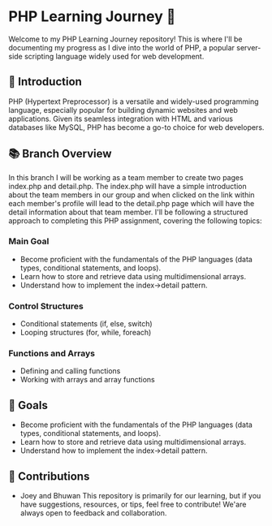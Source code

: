 # PHP Learning Journey 🚀

Welcome to my PHP Learning Journey repository! This is where I'll be documenting my progress as I dive into the world of PHP, a popular server-side scripting language widely used for web development.

## 🌟 Introduction

PHP (Hypertext Preprocessor) is a versatile and widely-used programming language, especially popular for building dynamic websites and web applications. Given its seamless integration with HTML and various databases like MySQL, PHP has become a go-to choice for web developers.

## 📚 Branch Overview

In this branch I will be working as a team member to create two pages index.php and detail.php. The index.php will have a simple introduction about the team members in our group and when clicked on the link within each member's profile will lead to the detail.php page which will have the detail information about that team member. I'll be following a structured approach to completing this PHP assignment, covering the following topics:

### Main Goal

- Become proficient with the fundamentals of the PHP languages (data types, conditional statements, and loops).
- Learn how to store and retrieve data using multidimensional arrays.
- Understand how to implement the index->detail pattern.

### Control Structures

- Conditional statements (if, else, switch)
- Looping structures (for, while, foreach)

### Functions and Arrays

- Defining and calling functions
- Working with arrays and array functions

## 🎯 Goals

- Become proficient with the fundamentals of the PHP languages (data types, conditional statements, and loops).
- Learn how to store and retrieve data using multidimensional arrays.
- Understand how to implement the index->detail pattern.

## 🤝 Contributions

- Joey and Bhuwan
This repository is primarily for our learning, but if you have suggestions, resources, or tips, feel free to contribute! We'are always open to feedback and collaboration.
